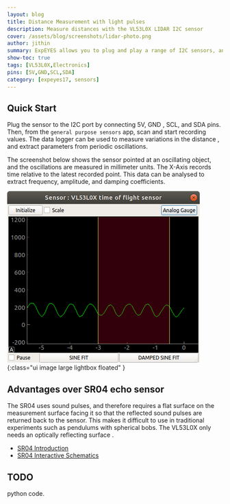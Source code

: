 ```yaml
---
layout: blog
title: Distance Measurement with light pulses
description: Measure distances with the VL53L0X LIDAR I2C sensor
cover: /assets/blog/screenshots/lidar-photo.png
author: jithin
summary: ExpEYES allows you to plug and play a range of I2C sensors, and the VL53L0X is one such supported sensor. It measures the distance to any reflective object by using light pulses and measuring the round trip time. 
show-toc: true
tags: [VL53L0X,Electronics]
pins: [5V,GND,SCL,SDA]
category: [expeyes17, sensors]
---
```



## Quick Start

Plug the sensor to the I2C port by connecting 5V, GND , SCL, and SDA pins. Then, from the `general purpose sensors` app, scan and start recording values.
The data logger can be used to measure variations in the distance , and extract parameters from periodic oscillations. 

The screenshot below shows the sensor pointed at an oscillating object, and the oscillations are measured in millimeter units. The X-Axis records time relative to the latest recorded point. This data can be analysed to extract frequency, amplitude, and damping coefficients.


![](/assets/blog/screenshots/lidar.png){:class="ui image large lightbox floated" }

## Advantages over SR04 echo sensor

The SR04 uses sound pulses, and therefore requires a flat surface on the measurement surface facing it so that the reflected sound pulses are returned back to the sensor. This makes it difficult to use
in traditional experiments such as pendulums with spherical bobs. The VL53L0X only needs an optically reflecting surface .

<div class="ui clearing divider"></div>

+ [SR04 Introduction](/seel3/mechanics/distance-echo.html)
+ [SR04 Interactive Schematics](/seel3/android/interactive-schematics-sr04.html)

## TODO

python code.
